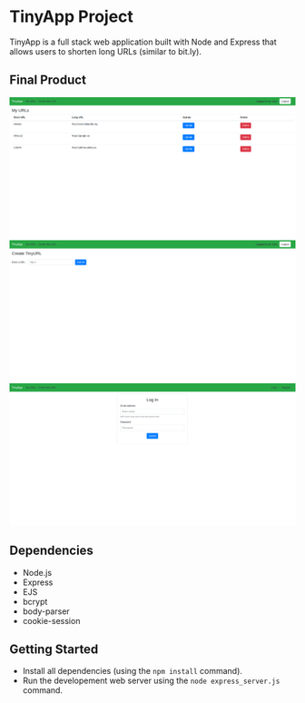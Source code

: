 # TinyApp Project

TinyApp is a full stack web application built with Node and Express that allows users to shorten long URLs (similar to bit.ly).

## Final Product

!['Show URLs page'](https://github.com/jlangy/tinyapp/blob/master/docs/myURLS.png)
!['create new URL page'](https://github.com/jlangy/tinyapp/blob/master/docs/createURL.png)
!['login page'](https://github.com/jlangy/tinyapp/blob/master/docs/login.png)

## Dependencies

- Node.js
- Express
- EJS
- bcrypt
- body-parser
- cookie-session

## Getting Started

- Install all dependencies (using the `npm install` command).
- Run the developement web server using the `node express_server.js` command.